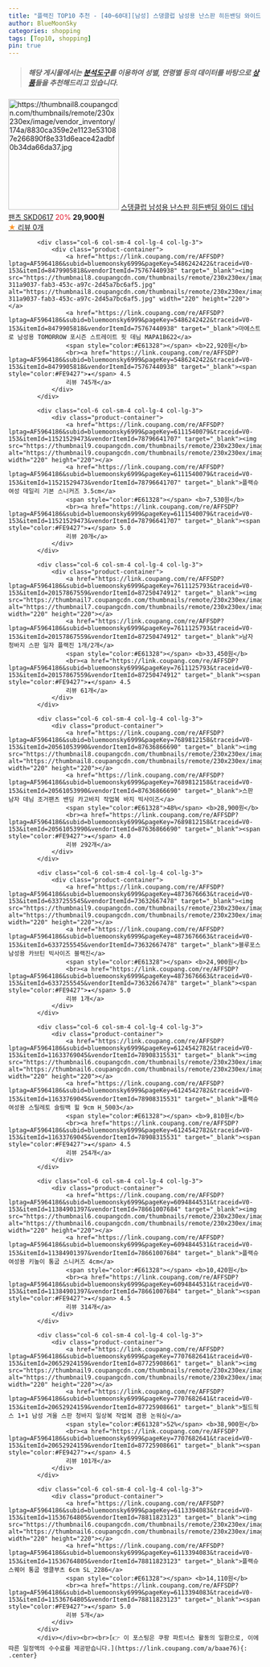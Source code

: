 ```yaml
---
title: "플랙진 TOP10 추천 - [40~60대][남성] 스댕클럽 남성용 난스판 히든밴딩 와이드 데님 팬츠 SKD0617"
author: BlueMoonSky
categories: shopping
tags: [Top10, shopping]
pin: true
---
```


> ##### 해당 게시물에서는 [**분석도구**](https://itemscout.io/)를 이용하여 **성별**, **연령별** 등의 데이터를 바탕으로 [**상품**](https://link.coupang.com/a/baae76)들을 추천해드리고 있습니다.
<div class="container"><div class="row">
            <div class="col-6 col-sm-4 col-lg-4 col-lg-3">
                <div class="product-container">
                    <a href="https://link.coupang.com/re/AFFSDP?lptag=AF5964186&subid=bluemoonsky6999&pageKey=6807365642&traceid=V0-153&itemId=16092975213&vendorItemId=83303645574" target="_blank"><img src="https://thumbnail8.coupangcdn.com/thumbnails/remote/230x230ex/image/vendor_inventory/174a/8830ca359e2e1123e531087e266890f8e331d6eace42adbf0b34da66da37.jpg" alt="https://thumbnail8.coupangcdn.com/thumbnails/remote/230x230ex/image/vendor_inventory/174a/8830ca359e2e1123e531087e266890f8e331d6eace42adbf0b34da66da37.jpg" width="220" height="220"></a>
                    <a href="https://link.coupang.com/re/AFFSDP?lptag=AF5964186&subid=bluemoonsky6999&pageKey=6807365642&traceid=V0-153&itemId=16092975213&vendorItemId=83303645574" target="_blank">스댕클럽 남성용 난스판 히든밴딩 와이드 데님 팬츠 SKD0617</a>
                    <span style="color:#E61328">20%</span> <b>29,900원</b>
                    <br><a href="https://link.coupang.com/re/AFFSDP?lptag=AF5964186&subid=bluemoonsky6999&pageKey=6807365642&traceid=V0-153&itemId=16092975213&vendorItemId=83303645574" target="_blank"><span style="color:#FE9427">★</span> 
                    리뷰 0개</a>
                </div>
            </div>
            
            <div class="col-6 col-sm-4 col-lg-4 col-lg-3">
                <div class="product-container">
                    <a href="https://link.coupang.com/re/AFFSDP?lptag=AF5964186&subid=bluemoonsky6999&pageKey=5486242422&traceid=V0-153&itemId=8479905818&vendorItemId=75767440938" target="_blank"><img src="https://thumbnail8.coupangcdn.com/thumbnails/remote/230x230ex/image/retail/images/71799915254394-311a9037-fab3-453c-a97c-2d45a7bc6af5.jpg" alt="https://thumbnail8.coupangcdn.com/thumbnails/remote/230x230ex/image/retail/images/71799915254394-311a9037-fab3-453c-a97c-2d45a7bc6af5.jpg" width="220" height="220"></a>
                    <a href="https://link.coupang.com/re/AFFSDP?lptag=AF5964186&subid=bluemoonsky6999&pageKey=5486242422&traceid=V0-153&itemId=8479905818&vendorItemId=75767440938" target="_blank">마에스트로 남성용 TOMORROW 포시즌 스트레이트 핏 데님 MAPA1B622</a>
                    <span style="color:#E61328"></span> <b>22,920원</b>
                    <br><a href="https://link.coupang.com/re/AFFSDP?lptag=AF5964186&subid=bluemoonsky6999&pageKey=5486242422&traceid=V0-153&itemId=8479905818&vendorItemId=75767440938" target="_blank"><span style="color:#FE9427">★</span> 4.5
                    리뷰 745개</a>
                </div>
            </div>
            
            <div class="col-6 col-sm-4 col-lg-4 col-lg-3">
                <div class="product-container">
                    <a href="https://link.coupang.com/re/AFFSDP?lptag=AF5964186&subid=bluemoonsky6999&pageKey=6111540079&traceid=V0-153&itemId=11521529473&vendorItemId=78796641707" target="_blank"><img src="https://thumbnail9.coupangcdn.com/thumbnails/remote/230x230ex/image/rs_quotation_api/lr4kloai/52ecb090702947b08ad2fad480f22c56.jpeg" alt="https://thumbnail9.coupangcdn.com/thumbnails/remote/230x230ex/image/rs_quotation_api/lr4kloai/52ecb090702947b08ad2fad480f22c56.jpeg" width="220" height="220"></a>
                    <a href="https://link.coupang.com/re/AFFSDP?lptag=AF5964186&subid=bluemoonsky6999&pageKey=6111540079&traceid=V0-153&itemId=11521529473&vendorItemId=78796641707" target="_blank">플랙슈 여성 데일리 기본 스니커즈 3.5cm</a>
                    <span style="color:#E61328"></span> <b>7,530원</b>
                    <br><a href="https://link.coupang.com/re/AFFSDP?lptag=AF5964186&subid=bluemoonsky6999&pageKey=6111540079&traceid=V0-153&itemId=11521529473&vendorItemId=78796641707" target="_blank"><span style="color:#FE9427">★</span> 5.0
                    리뷰 20개</a>
                </div>
            </div>
            
            <div class="col-6 col-sm-4 col-lg-4 col-lg-3">
                <div class="product-container">
                    <a href="https://link.coupang.com/re/AFFSDP?lptag=AF5964186&subid=bluemoonsky6999&pageKey=7611125793&traceid=V0-153&itemId=20157867559&vendorItemId=87250474912" target="_blank"><img src="https://thumbnail7.coupangcdn.com/thumbnails/remote/230x230ex/image/vendor_inventory/60cd/09b54ea0149693800e69f78f4a3a0a211b7e00ecf95f04617441bf3c731d.png" alt="https://thumbnail7.coupangcdn.com/thumbnails/remote/230x230ex/image/vendor_inventory/60cd/09b54ea0149693800e69f78f4a3a0a211b7e00ecf95f04617441bf3c731d.png" width="220" height="220"></a>
                    <a href="https://link.coupang.com/re/AFFSDP?lptag=AF5964186&subid=bluemoonsky6999&pageKey=7611125793&traceid=V0-153&itemId=20157867559&vendorItemId=87250474912" target="_blank">남자 청바지 스판 일자 플랙진 1개/2개</a>
                    <span style="color:#E61328"></span> <b>33,450원</b>
                    <br><a href="https://link.coupang.com/re/AFFSDP?lptag=AF5964186&subid=bluemoonsky6999&pageKey=7611125793&traceid=V0-153&itemId=20157867559&vendorItemId=87250474912" target="_blank"><span style="color:#FE9427">★</span> 4.5
                    리뷰 61개</a>
                </div>
            </div>
            
            <div class="col-6 col-sm-4 col-lg-4 col-lg-3">
                <div class="product-container">
                    <a href="https://link.coupang.com/re/AFFSDP?lptag=AF5964186&subid=bluemoonsky6999&pageKey=7689812158&traceid=V0-153&itemId=20561053990&vendorItemId=87636866690" target="_blank"><img src="https://thumbnail8.coupangcdn.com/thumbnails/remote/230x230ex/image/vendor_inventory/c3d1/9306a81c0c66d97080377ee8f89260b840c9579b3317f8a6168c45895554.jpg" alt="https://thumbnail8.coupangcdn.com/thumbnails/remote/230x230ex/image/vendor_inventory/c3d1/9306a81c0c66d97080377ee8f89260b840c9579b3317f8a6168c45895554.jpg" width="220" height="220"></a>
                    <a href="https://link.coupang.com/re/AFFSDP?lptag=AF5964186&subid=bluemoonsky6999&pageKey=7689812158&traceid=V0-153&itemId=20561053990&vendorItemId=87636866690" target="_blank">스판 남자 데님 조거팬츠 밴딩 카고바지 작업복 바지 빅사이즈</a>
                    <span style="color:#E61328">48%</span> <b>28,900원</b>
                    <br><a href="https://link.coupang.com/re/AFFSDP?lptag=AF5964186&subid=bluemoonsky6999&pageKey=7689812158&traceid=V0-153&itemId=20561053990&vendorItemId=87636866690" target="_blank"><span style="color:#FE9427">★</span> 4.0
                    리뷰 292개</a>
                </div>
            </div>
            
            <div class="col-6 col-sm-4 col-lg-4 col-lg-3">
                <div class="product-container">
                    <a href="https://link.coupang.com/re/AFFSDP?lptag=AF5964186&subid=bluemoonsky6999&pageKey=4873676663&traceid=V0-153&itemId=6337255545&vendorItemId=73632667478" target="_blank"><img src="https://thumbnail9.coupangcdn.com/thumbnails/remote/230x230ex/image/rs_quotation_api/moevu4ic/16ff1a74c6fd42fdaf03f3e739a55cb5.jpg" alt="https://thumbnail9.coupangcdn.com/thumbnails/remote/230x230ex/image/rs_quotation_api/moevu4ic/16ff1a74c6fd42fdaf03f3e739a55cb5.jpg" width="220" height="220"></a>
                    <a href="https://link.coupang.com/re/AFFSDP?lptag=AF5964186&subid=bluemoonsky6999&pageKey=4873676663&traceid=V0-153&itemId=6337255545&vendorItemId=73632667478" target="_blank">블루포스 남성용 카브틴 빅사이즈 블랙진</a>
                    <span style="color:#E61328"></span> <b>24,900원</b>
                    <br><a href="https://link.coupang.com/re/AFFSDP?lptag=AF5964186&subid=bluemoonsky6999&pageKey=4873676663&traceid=V0-153&itemId=6337255545&vendorItemId=73632667478" target="_blank"><span style="color:#FE9427">★</span> 5.0
                    리뷰 1개</a>
                </div>
            </div>
            
            <div class="col-6 col-sm-4 col-lg-4 col-lg-3">
                <div class="product-container">
                    <a href="https://link.coupang.com/re/AFFSDP?lptag=AF5964186&subid=bluemoonsky6999&pageKey=6124542782&traceid=V0-153&itemId=11633769045&vendorItemId=78908315531" target="_blank"><img src="https://thumbnail6.coupangcdn.com/thumbnails/remote/230x230ex/image/rs_quotation_api/yjihaqep/47546f3c7cdf4acc8dd88addd556e407.jpeg" alt="https://thumbnail6.coupangcdn.com/thumbnails/remote/230x230ex/image/rs_quotation_api/yjihaqep/47546f3c7cdf4acc8dd88addd556e407.jpeg" width="220" height="220"></a>
                    <a href="https://link.coupang.com/re/AFFSDP?lptag=AF5964186&subid=bluemoonsky6999&pageKey=6124542782&traceid=V0-153&itemId=11633769045&vendorItemId=78908315531" target="_blank">플랙슈 여성용 스틸레토 슬링백 힐 9cm H_5003</a>
                    <span style="color:#E61328"></span> <b>9,810원</b>
                    <br><a href="https://link.coupang.com/re/AFFSDP?lptag=AF5964186&subid=bluemoonsky6999&pageKey=6124542782&traceid=V0-153&itemId=11633769045&vendorItemId=78908315531" target="_blank"><span style="color:#FE9427">★</span> 4.5
                    리뷰 254개</a>
                </div>
            </div>
            
            <div class="col-6 col-sm-4 col-lg-4 col-lg-3">
                <div class="product-container">
                    <a href="https://link.coupang.com/re/AFFSDP?lptag=AF5964186&subid=bluemoonsky6999&pageKey=6094844531&traceid=V0-153&itemId=11384901397&vendorItemId=78661007684" target="_blank"><img src="https://thumbnail6.coupangcdn.com/thumbnails/remote/230x230ex/image/rs_quotation_api/dicrbqpn/a4d6dc28495b46feb8d22be460253340.jpeg" alt="https://thumbnail6.coupangcdn.com/thumbnails/remote/230x230ex/image/rs_quotation_api/dicrbqpn/a4d6dc28495b46feb8d22be460253340.jpeg" width="220" height="220"></a>
                    <a href="https://link.coupang.com/re/AFFSDP?lptag=AF5964186&subid=bluemoonsky6999&pageKey=6094844531&traceid=V0-153&itemId=11384901397&vendorItemId=78661007684" target="_blank">플랙슈 여성용 키높이 통굽 스니커즈 4cm</a>
                    <span style="color:#E61328"></span> <b>10,420원</b>
                    <br><a href="https://link.coupang.com/re/AFFSDP?lptag=AF5964186&subid=bluemoonsky6999&pageKey=6094844531&traceid=V0-153&itemId=11384901397&vendorItemId=78661007684" target="_blank"><span style="color:#FE9427">★</span> 4.5
                    리뷰 314개</a>
                </div>
            </div>
            
            <div class="col-6 col-sm-4 col-lg-4 col-lg-3">
                <div class="product-container">
                    <a href="https://link.coupang.com/re/AFFSDP?lptag=AF5964186&subid=bluemoonsky6999&pageKey=7707682641&traceid=V0-153&itemId=20652924159&vendorItemId=87725908661" target="_blank"><img src="https://thumbnail9.coupangcdn.com/thumbnails/remote/230x230ex/image/vendor_inventory/0a42/bcb29f54a4a0eab93e1d8d31fa8168789a2d8edfcca18c096b84f6baa7df.jpg" alt="https://thumbnail9.coupangcdn.com/thumbnails/remote/230x230ex/image/vendor_inventory/0a42/bcb29f54a4a0eab93e1d8d31fa8168789a2d8edfcca18c096b84f6baa7df.jpg" width="220" height="220"></a>
                    <a href="https://link.coupang.com/re/AFFSDP?lptag=AF5964186&subid=bluemoonsky6999&pageKey=7707682641&traceid=V0-153&itemId=20652924159&vendorItemId=87725908661" target="_blank">필드웍스 1+1 남성 겨울 스판 청바지 일상복 작업복 겸용 논워싱</a>
                    <span style="color:#E61328">52%</span> <b>38,900원</b>
                    <br><a href="https://link.coupang.com/re/AFFSDP?lptag=AF5964186&subid=bluemoonsky6999&pageKey=7707682641&traceid=V0-153&itemId=20652924159&vendorItemId=87725908661" target="_blank"><span style="color:#FE9427">★</span> 4.5
                    리뷰 101개</a>
                </div>
            </div>
            
            <div class="col-6 col-sm-4 col-lg-4 col-lg-3">
                <div class="product-container">
                    <a href="https://link.coupang.com/re/AFFSDP?lptag=AF5964186&subid=bluemoonsky6999&pageKey=6113394083&traceid=V0-153&itemId=11536764805&vendorItemId=78811823123" target="_blank"><img src="https://thumbnail6.coupangcdn.com/thumbnails/remote/230x230ex/image/rs_quotation_api/ruf5zacv/6b7a67ffaba64a63860f96573b9dcdd2.jpg" alt="https://thumbnail6.coupangcdn.com/thumbnails/remote/230x230ex/image/rs_quotation_api/ruf5zacv/6b7a67ffaba64a63860f96573b9dcdd2.jpg" width="220" height="220"></a>
                    <a href="https://link.coupang.com/re/AFFSDP?lptag=AF5964186&subid=bluemoonsky6999&pageKey=6113394083&traceid=V0-153&itemId=11536764805&vendorItemId=78811823123" target="_blank">플랙슈 스퀘어 통굽 앵클부츠 6cm SL_2286</a>
                    <span style="color:#E61328"></span> <b>14,110원</b>
                    <br><a href="https://link.coupang.com/re/AFFSDP?lptag=AF5964186&subid=bluemoonsky6999&pageKey=6113394083&traceid=V0-153&itemId=11536764805&vendorItemId=78811823123" target="_blank"><span style="color:#FE9427">★</span> 5.0
                    리뷰 5개</a>
                </div>
            </div>
            </div></div><br><br>[👉 이 포스팅은 쿠팡 파트너스 활동의 일환으로, 이에 따른 일정액의 수수료를 제공받습니다.](https://link.coupang.com/a/baae76){: .center}